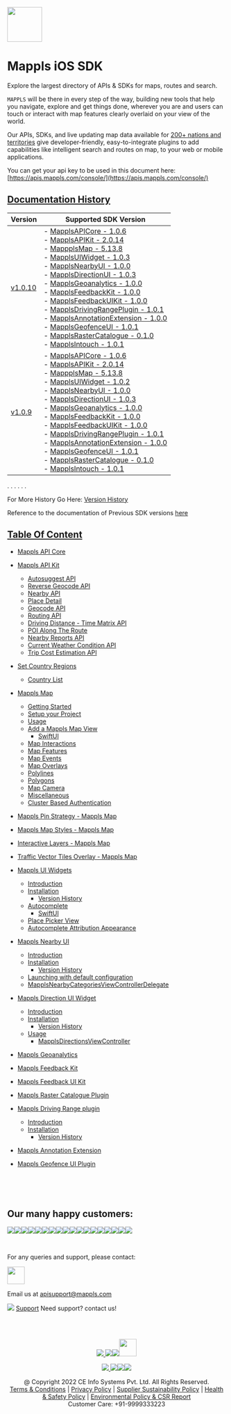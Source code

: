 [<img src="https://about.mappls.com/images/mappls-b-logo.svg" height="80"/> </p>](https://www.mapmyindia.com/api)

# Mappls iOS SDK
Explore the largest directory of APIs & SDKs for maps, routes and search.

`MAPPLS` will be there in every step of the way, building new tools that help you navigate, explore and get things done, wherever you are and users can touch or interact with map features clearly overlaid on your view of the world.

Our APIs, SDKs, and live updating map data available for [200+ nations and territories](https://github.com/MapmyIndia/mapmyindia-rest-api/blob/master/docs/countryISO.md) give developer-friendly, easy-to-integrate plugins to add capabilities like intelligent
search and routes on map, to your web or mobile applications.

You can get your api key to be used in this document here: [https://apis.mappls.com/console/](https://apis.mappls.com/console/)

## [Documentation History](#Documentation-History)

| Version | Supported SDK Version |
| ------- | --------------------- |
| [v1.0.10](./docs/v1.0.10/README.md) | - [MapplsAPICore - 1.0.6](./docs/v1.0.10/MapplsAPICore.md) <br/> - [MapplsAPIKit - 2.0.14](./docs/v1.0.10/MapplsAPIKit.md) <br/> - [MappplsMap - 5.13.8](./docs/v1.0.10/MapplsMap.md#Vector-iOS-Map) <br/> - [MapplsUIWidget - 1.0.3](./docs/v1.0.10/MapplsUIWidgets.md) <br/> - [MapplsNearbyUI - 1.0.0](./docs/v1.0.10/MapplsNearbyUI.md) <br/> - [MapplsDirectionUI - 1.0.3](./docs/v1.0.10/MapplsDirectionUI.md) <br/> - [MapplsGeoanalytics - 1.0.0](./docs/v1.0.10/MapplsGeoanalytics.md) <br/> - [MapplsFeedbackKit - 1.0.0](./docs/v1.0.10/MapplsFeedbackKit.md) <br/> - [MapplsFeedbackUIKit - 1.0.0](./docs/v1.0.10/MapplsFeedbackUIKit.md) <br/> - [MapplsDrivingRangePlugin - 1.0.1](./docs/v1.0.10/MapplsDrivingRangePlugin.md) <br/> - [MapplsAnnotationExtension - 1.0.0](./docs/v1.0.10/MapplsAnnotationExtension.md) <br/> - [MapplsGeofenceUI - 1.0.1](./docs/v1.0.10/MapplsGeofenceUI.md) <br/> - [MapplsRasterCatalogue - 0.1.0](./docs/v1.0.10/RasterCatalouge.md) <br/> - [MapplsIntouch - 1.0.1](./docs/v1.0.10/MapplsIntouch.md)|
| [v1.0.9](./docs/v1.0.9/README.md) | - [MapplsAPICore - 1.0.6](./docs/v1.0.9/MapplsAPICore.md) <br/> - [MapplsAPIKit - 2.0.14](./docs/v1.0.9/MapplsAPIKit.md) <br/> - [MappplsMap - 5.13.8](./docs/v1.0.9/MapplsMap.md#Vector-iOS-Map) <br/> - [MapplsUIWidget - 1.0.2](./docs/v1.0.9/MapplsUIWidgets.md) <br/> - [MapplsNearbyUI - 1.0.0](./docs/v1.0.9/MapplsNearbyUI.md) <br/> - [MapplsDirectionUI - 1.0.3](./docs/v1.0.9/MapplsDirectionUI.md) <br/> - [MapplsGeoanalytics - 1.0.0](./docs/v1.0.9/MapplsGeoanalytics.md) <br/> - [MapplsFeedbackKit - 1.0.0](./docs/v1.0.9/MapplsFeedbackKit.md) <br/> - [MapplsFeedbackUIKit - 1.0.0](./docs/v1.0.9/MapplsFeedbackUIKit.md) <br/> - [MapplsDrivingRangePlugin - 1.0.1](./docs/v1.0.9/MapplsDrivingRangePlugin.md) <br/> - [MapplsAnnotationExtension - 1.0.0](./docs/v1.0.9/MapplsAnnotationExtension.md) <br/> - [MapplsGeofenceUI - 1.0.1](./docs/v1.0.9/MapplsGeofenceUI.md) <br/> - [MapplsRasterCatalogue - 0.1.0](./docs/v1.0.9/RasterCatalouge.md) <br/> - [MapplsIntouch - 1.0.1](./docs/v1.0.9/MapplsIntouch.md)|

. . . . . .

For More History Go Here: [Version History](./Version-History.md)

Reference to the documentation of Previous SDK versions [here](https://github.com/mappls-api/mapmyindia-maps-vectorSDK-iOS)

## [Table Of Content](#Table-Of-Content)
- [Mappls API Core](./docs/v1.0.10/MapplsAPICore.md)[](#Mappls-API-Core)

- [Mappls API Kit](./docs/v1.0.10/MapplsAPIKit.md)
    * [Autosuggest API](./docs/v1.0.10/MapplsAPIKit.md#Autosuggest-API)
    * [Reverse Geocode API](./docs/v1.0.10/MapplsAPIKit.md#Reverse-Geocoding-API)
    * [Nearby API](./docs/v1.0.10/MapplsAPIKit.md#Nearby-API)
    * [Place Detail](./docs/v1.0.10/MapplsAPIKit.md#Place-Detail)
    * [Geocode API](./docs/v1.0.10/MapplsAPIKit.md#Geocoding-API)
    * [Routing API](./docs/v1.0.10/MapplsAPIKit.md#Routing-API)
    * [Driving Distance - Time Matrix API](./docs/v1.0.10/MapplsAPIKit.md#Driving-Distance-Time-Matrix-API)
    * [POI Along The Route](./docs/v1.0.10/MapplsAPIKit.md#POI-Along-The-Route-API)
    * [Nearby Reports API](./docs/v1.0.10/MapplsAPIKit.md#Nearby-Reports-API)
    * [Current Weather Condition API](./docs/v1.0.10/MapplsAPIKit.md#Current-Weather-Condition-API)
    * [Trip Cost Estimation API](./docs/v1.0.10/MapplsAPIKit.md#Trip-Cost-Estimation-API)

- [Set Country Regions](./docs/v1.0.10/Regions.md)
    - [Country List](https://github.com/mappls-api/mapmyindia-rest-api/blob/master/docs/countryISO.md)

- [Mappls Map](./docs/v1.0.10/MapplsMap.md#Vector-iOS-Map)
    * [Getting Started](./docs/v1.0.10/MapplsMap.md#Getting-Started)
    * [Setup your Project](./docs/v1.0.10/MapplsMap.md#Setup-your-Project)
    * [Usage](./docs/v1.0.10/MapplsMap.md#Usage)    
    * [Add a Mappls Map View](./docs/v1.0.10/MapplsMap.md#Add-a-Mappls-Map-View)
        * [SwiftUI](./docs/v1.0.10/MapplsMap.md#SwiftUI)
    * [Map Interactions](./docs/v1.0.10/MapplsMap.md#Map-Interactions)
    * [Map Features](./docs/v1.0.10/MapplsMap.md#Map-Features)
    * [Map Events](./docs/v1.0.10/MapplsMap.md#Map-Events)
    * [Map Overlays](./docs/v1.0.10/MapplsMap.md#Map-Overlays)
    * [Polylines](./docs/v1.0.10/MapplsMap.md#Polylines)
    * [Polygons](./docs/v1.0.10/MapplsMap.md#Polygons)
    * [Map Camera](./docs/v1.0.10/MapplsMap.md#Map-Camera)
    * [Miscellaneous](./docs/v1.0.10/MapplsMap.md#Miscellaneous)
    * [Cluster Based Authentication](./docs/v1.0.10/MapplsMap.md#Cluster-Based-Authentication)

- [Mappls Pin Strategy - Mappls Map](./docs/v1.0.10/MapplsPinStrategy.md)

- [Mappls Map Styles - Mappls Map](./docs/v1.0.10/MapplsMapStyle.md)

- [Interactive Layers - Mappls Map](./docs/v1.0.10/InteractiveLayers.md)

- [Traffic Vector Tiles Overlay - Mappls Map](./docs/v1.0.10/MapplsTrafficVectorTileOverlay.md)

- [Mappls UI Widgets](./docs/v1.0.10/MapplsUIWidgets.md)
    - [Introduction](./docs/v1.0.10/MapplsUIWidgets.md#Introduction)
    - [Installation](./docs/v1.0.10/MapplsUIWidgets.md#Installation)
        - [Version History](./docs/v1.0.10/MapplsUIWidgets.md#Version-History)
    - [Autocomplete](./docs/v1.0.10/MapplsUIWidgets.md#Autocomplete)
        - [SwiftUI](./docs/v1.0.10/MapplsUIWidgets.md#SwiftUI-Full-Screen-Control)
    - [Place Picker View](./docs/v1.0.10/MapplsUIWidgets.md#Place-Picker-View)
    - [Autocomplete Attribution Appearance](./docs/v1.0.10/MapplsUIWidgets.md#Autocomplete-Attribution-Appearance)

- [Mappls Nearby UI](./docs/v1.0.10/MapplsNearbyUI.md)
    - [Introduction](./docs/v1.0.10/MapplsNearbyUI.md#Introduction)
    - [Installation](./docs/v1.0.10/MapplsNearbyUI.md#Installation)
        - [Version History](./docs/v1.0.10/MapplsNearbyUI.md#Version-History)
    - [Launching with default configuration](./docs/v1.0.10/MapplsNearbyUI.md#Launching-with-default-configuration)
    - [MapplsNearbyCategoriesViewControllerDelegate](./docs/v1.0.10/MapplsNearbyUI.md#MapplsNearbyCategoriesViewControllerDelegate)

- [Mappls Direction UI Widget](./docs/v1.0.10/MapplsDirectionUI.md)
    - [Introduction](./docs/v1.0.10/MapplsDirectionUI.md#Introduction)
    - [Installation](./docs/v1.0.10/MapplsDirectionUI.md#Installation)
        - [Version History](./docs/v1.0.10/MapplsDirectionUI.md#Version-History)
    - [Usage](./docs/v1.0.10/MapplsDirectionUI.md#Usage)
        - [MapplsDirectionsViewController](./docs/v1.0.10/MapplsDirectionUI.md#MapplsDirectionsViewController)

- [Mappls Geoanalytics](./docs/v1.0.10/MapplsGeoanalytics.md)

- [Mappls Feedback Kit](./docs/v1.0.10/MapplsFeedbackKit.md)

- [Mappls Feedback UI Kit](./docs/v1.0.10/MapplsFeedbackUIKit.md)

- [Mappls Raster Catalogue Plugin](./docs/v1.0.10/RasterCatalouge.md)

- [Mappls Driving Range plugin](./docs/v1.0.10/MapplsDrivingRangePlugin.md)
  - [Introduction](./docs/v1.0.10/MapplsDrivingRangePlugin.md#Introduction)
  - [Installation](./docs/v1.0.10/MapplsDrivingRangePlugin.md#Installation)
      - [Version History](./docs/v1.0.10/MapplsDrivingRangePlugin.md#Version-History)

- [Mappls Annotation Extension](./docs/v1.0.10/MapplsAnnotationExtension.md)

- [Mappls Geofence UI Plugin](./docs/v1.0.10/MapplsGeofenceUI.md)

<br><br><br>

## Our many happy customers:

![](https://www.mapmyindia.com/api/img/logos1/PhonePe.png)![](https://www.mapmyindia.com/api/img/logos1/Arya-Omnitalk.png)![](https://www.mapmyindia.com/api/img/logos1/delhivery.png)![](https://www.mapmyindia.com/api/img/logos1/hdfc.png)![](https://www.mapmyindia.com/api/img/logos1/TVS.png)![](https://www.mapmyindia.com/api/img/logos1/Paytm.png)![](https://www.mapmyindia.com/api/img/logos1/FastTrackz.png)![](https://www.mapmyindia.com/api/img/logos1/ICICI-Pru.png)![](https://www.mapmyindia.com/api/img/logos1/LeanBox.png)![](https://www.mapmyindia.com/api/img/logos1/MFS.png)![](https://www.mapmyindia.com/api/img/logos1/TTSL.png)![](https://www.mapmyindia.com/api/img/logos1/Novire.png)![](https://www.mapmyindia.com/api/img/logos1/OLX.png)![](https://www.mapmyindia.com/api/img/logos1/sun-telematics.png)![](https://www.mapmyindia.com/api/img/logos1/Sensel.png)![](https://www.mapmyindia.com/api/img/logos1/TATA-MOTORS.png)![](https://www.mapmyindia.com/api/img/logos1/Wipro.png)![](https://www.mapmyindia.com/api/img/logos1/Xamarin.png)

<br>

For any queries and support, please contact:

[<img src="https://about.mappls.com/images/mappls-b-logo.svg" height="40"/> </p>](https://about.mappls.com/api/)

Email us at [apisupport@mappls.com](mailto:apisupport@mappls.com)

![](https://www.mapmyindia.com/api/img/icons/support.png)
[Support](https://about.mappls.com/contact/)
Need support? contact us!

<br></br>

[<p align="center"> <img src="https://www.mapmyindia.com/api/img/icons/stack-overflow.png"/> ](https://stackoverflow.com/questions/tagged/mappls-api)[![](https://www.mapmyindia.com/api/img/icons/blog.png)](https://about.mappls.com/blog/)[![](https://www.mapmyindia.com/api/img/icons/gethub.png)](https://github.com/mappls-api)[<img src="https://mmi-api-team.s3.ap-south-1.amazonaws.com/API-Team/npm-logo.one-third%5B1%5D.png" height="40"/> </p>](https://www.npmjs.com/org/mapmyindia) 

[<p align="center"> <img src="https://www.mapmyindia.com/june-newsletter/icon4.png"/> ](https://www.facebook.com/Mapplsofficial)[![](https://www.mapmyindia.com/june-newsletter/icon2.png)](https://twitter.com/mappls)[![](https://www.mapmyindia.com/newsletter/2017/aug/llinkedin.png)](https://www.linkedin.com/company/mappls/)[![](https://www.mapmyindia.com/june-newsletter/icon3.png)](https://www.youtube.com/channel/UCAWvWsh-dZLLeUU7_J9HiOA)

<div align="center">@ Copyright 2022 CE Info Systems Pvt. Ltd. All Rights Reserved.</div>

<div align="center"> <a href="https://about.mappls.com/api/terms-&-conditions">Terms & Conditions</a> | <a href="https://www.mappls.com/about/privacy-policy">Privacy Policy</a> | <a href="https://www.mappls.com/pdf/mappls-sustainability-policy-healt-labour-rules-supplir-sustainability.pdf">Supplier Sustainability Policy</a> | <a href="https://www.mappls.com/pdf/Health-Safety-Management.pdf">Health & Safety Policy</a> | <a href="https://www.mappls.com/pdf/Environment-Sustainability-Policy-CSR-Report.pdf">Environmental Policy & CSR Report</a>

<div align="center">Customer Care: +91-9999333223</div>
